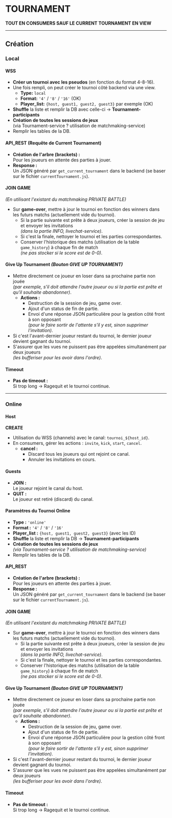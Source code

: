 # TOURNAMENT

**TOUT EN CONSUMERS SAUF LE CURRENT TOURNAMENT EN VIEW**

---

## Création

### Local

#### WSS
- **Créer un tournoi avec les pseudos** (en fonction du format 4-8-16).
- Une fois rempli, on peut créer le tournoi côté backend via une view.
  - **Type:** `local`
  - **Format:** `'4'` / `'8'` / `'16'` (OK)
  - **Player_list:** `{host, guest1, guest2, guest3}` par exemple (OK)
- **Shuffle** la liste et remplir la DB avec celle-ci → **Tournament-participants**
- **Création de toutes les sessions de jeux**  
  (via Tournament-service ? utilisation de matchmaking-service)
- Remplir les tables de la DB.

#### API_REST (Requête de Current Tournament)
- **Création de l'arbre (brackets) :**  
  Pour les joueurs en attente des parties à jouer.
- **Response :**  
  Un JSON généré par `get_current_tournament` dans le backend (se baser sur le fichier `currentTournament.js`).

#### JOIN GAME  
*(En utilisant l'existant du matchmaking PRIVATE BATTLE)*
- Sur **game-over**, mettre à jour le tournoi en fonction des winners dans les futurs matchs (actuellement vide du tournoi).
  - Si la partie suivante est prête à deux joueurs, créer la session de jeu et envoyer les invitations  
    *(dans la partie INFO, livechat-service)*.
  - Si c'est la finale, nettoyer le tournoi et les parties correspondantes.
  - Conserver l'historique des matchs (utilisation de la table `game_history`) à chaque fin de match  
    *(ne pas stocker si le score est de 0-0)*.

#### Give Up Tournament *(Bouton GIVE UP TOURNAMENT)*
- Mettre directement ce joueur en loser dans sa prochaine partie non jouée  
  *(par exemple, s'il doit attendre l'autre joueur ou si la partie est prête et qu'il souhaite abandonner)*.
  - **Actions :**  
    - Destruction de la session de jeu, game over.
    - Ajout d'un status de fin de partie.
    - Envoi d'une réponse JSON particulière pour la gestion côté front à son opposant  
      *(pour le faire sortir de l'attente s'il y est, sinon supprimer l'invitation)*.
- Si c'est l'avant-dernier joueur restant du tournoi, le dernier joueur devient gagnant du tournoi.
- S'assurer que les vues ne puissent pas être appelées simultanément par deux joueurs  
  *(les bufferiser pour les avoir dans l'ordre)*.

#### Timeout
- **Pas de timeout :**  
  Si trop long → Ragequit et le tournoi continue.

---

### Online

#### Host

**CREATE**
- Utilisation du WSS (channels) avec le canal: `tournoi_${host_id}`.
- En consumers, gérer les actions : `invite`, `kick`, `start`, `cancel`.
  - **cancel :**  
    - Discard tous les joueurs qui ont rejoint ce canal.
    - Annuler les invitations en cours.

#### Guests

- **JOIN :**  
  Le joueur rejoint le canal du host.
- **QUIT :**  
  Le joueur est retiré (discard) du canal.

#### Paramètres du Tournoi Online
- **Type :** `'online'`
- **Format :** `'4'` / `'8'` / `'16'`
- **Player_list :** `{host, guest1, guest2, guest3}` (avec les ID)
- **Shuffle** la liste et remplir la DB → **Tournament-participants**
- **Création de toutes les sessions de jeux**  
  *(via Tournament-service ? utilisation de matchmaking-service)*
- Remplir les tables de la DB.

#### API_REST
- **Création de l'arbre (brackets) :**  
  Pour les joueurs en attente des parties à jouer.
- **Response :**  
  Un JSON généré par `get_current_tournament` dans le backend (se baser sur le fichier `currentTournament.js`).

#### JOIN GAME  
*(En utilisant l'existant du matchmaking PRIVATE BATTLE)*
- Sur **game-over**, mettre à jour le tournoi en fonction des winners dans les futurs matchs (actuellement vide du tournoi).
  - Si la partie suivante est prête à deux joueurs, créer la session de jeu et envoyer les invitations  
    *(dans la partie INFO, livechat-service)*.
  - Si c'est la finale, nettoyer le tournoi et les parties correspondantes.
  - Conserver l'historique des matchs (utilisation de la table `game_history`) à chaque fin de match  
    *(ne pas stocker si le score est de 0-0)*.

#### Give Up Tournament *(Bouton GIVE UP TOURNAMENT)*
- Mettre directement ce joueur en loser dans sa prochaine partie non jouée  
  *(par exemple, s'il doit attendre l'autre joueur ou si la partie est prête et qu'il souhaite abandonner)*.
  - **Actions :**  
    - Destruction de la session de jeu, game over.
    - Ajout d'un status de fin de partie.
    - Envoi d'une réponse JSON particulière pour la gestion côté front à son opposant  
      *(pour le faire sortir de l'attente s'il y est, sinon supprimer l'invitation)*.
- Si c'est l'avant-dernier joueur restant du tournoi, le dernier joueur devient gagnant du tournoi.
- S'assurer que les vues ne puissent pas être appelées simultanément par deux joueurs  
  *(les bufferiser pour les avoir dans l'ordre)*.

#### Timeout
- **Pas de timeout :**  
  Si trop long → Ragequit et le tournoi continue.
